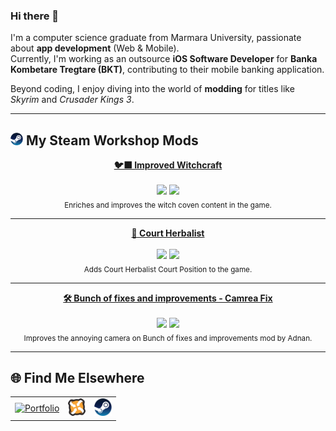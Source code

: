 ### Hi there 👋

I'm a computer science graduate from Marmara University, passionate about **app development** (Web & Mobile).  
Currently, I'm working as an outsource **iOS Software Developer** for **Banka Kombetare Tregtare (BKT)**, contributing to their mobile banking application.

Beyond coding, I enjoy diving into the world of **modding** for titles like *Skyrim* and *Crusader Kings 3*.

---

## <img src="https://github.com/senolmurat/senolmurat/blob/main/icons/steam/steam-icon-x32.png?raw=true" width="20" height="20" /> My Steam Workshop Mods

<p align="center">
  <a href="https://steamcommunity.com/sharedfiles/filedetails/?id=3566312539">
    <b>🐦‍⬛ Improved Witchcraft</b><br>
  </a><br>
  <img src="https://img.shields.io/steam/subscriptions/3566312539?label=Subscriptions&color=brightgreen&logo=steam&style=for-the-badge" />
  <img src="https://img.shields.io/steam/favorites/3566312539?label=Favorites&color=blue&logo=steam&style=for-the-badge" /><br>
  <sub>Enriches and improves the witch coven content in the game.</sub>
</p>

---

<p align="center">
  <a href="https://steamcommunity.com/sharedfiles/filedetails/?id=3571752592">
    <b>🌿 Court Herbalist</b><br>
  </a><br>
  <img src="https://img.shields.io/steam/subscriptions/3571752592?label=Subscriptions&color=brightgreen&logo=steam&style=for-the-badge" />
  <img src="https://img.shields.io/steam/favorites/3571752592?label=Favorites&color=blue&logo=steam&style=for-the-badge" /><br>
  <sub>Adds Court Herbalist Court Position to the game.</sub>
</p>

---

<p align="center">
  <a href="https://steamcommunity.com/sharedfiles/filedetails/?id=1850523661">
     <b>🛠️ Bunch of fixes and improvements - Camrea Fix</b><br>
  </a><br>
  <img src="https://img.shields.io/steam/subscriptions/1850523661?label=Subscriptions&color=brightgreen&logo=steam&style=for-the-badge" />
  <img src="https://img.shields.io/steam/favorites/1850523661?label=Favorites&color=blue&logo=steam&style=for-the-badge" /><br>
  <sub>Improves the annoying camera on Bunch of fixes and improvements mod by Adnan.</sub>
</p>

---

## 🌐 Find Me Elsewhere

<!-- Put this where you want the centered icons -->
<table align="center" role="presentation" cellpadding="0" cellspacing="8">
  <tr>
    <td align="center">
      <a href="https://muratsenol.gitlab.io/portfolio/">
        <img src="https://img.shields.io/badge/Portfolio-lightgrey?style=for-the-badge" alt="Portfolio" />
      </a>
    </td>
    <td align="center">
      <a href="https://www.nexusmods.com/users/121694898?tab=user+files">
        <img src="https://github.com/senolmurat/senolmurat/blob/main/icons/nexus/nexus-icon-x32.png?raw=true" height="28" alt="Nexus Mods" />
      </a>
    </td>
    <td align="center">
      <a href="https://steamcommunity.com/profiles/76561198048820248/myworkshopfiles/">
        <img src="https://github.com/senolmurat/senolmurat/blob/main/icons/steam/steam-icon-x32.png?raw=true" height="28" alt="Steam Workshop" />
      </a>
    </td>
  </tr>
</table>
